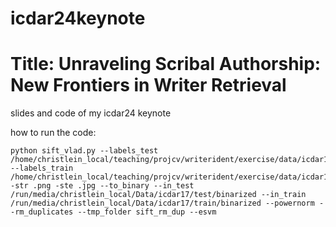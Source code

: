 # icdar24keynote 
# Title: Unraveling Scribal Authorship: New Frontiers in Writer Retrieval

slides and code of my icdar24 keynote

how to run the code:
```
python sift_vlad.py --labels_test /home/christlein_local/teaching/projcv/writerident/exercise/data/icdar17_labels_test.txt --labels_train /home/christlein_local/teaching/projcv/writerident/exercise/data/icdar17_labels_train.txt -str .png -ste .jpg --to_binary --in_test /run/media/christlein_local/Data/icdar17/test/binarized --in_train /run/media/christlein_local/Data/icdar17/train/binarized --powernorm --rm_duplicates --tmp_folder sift_rm_dup --esvm
```
